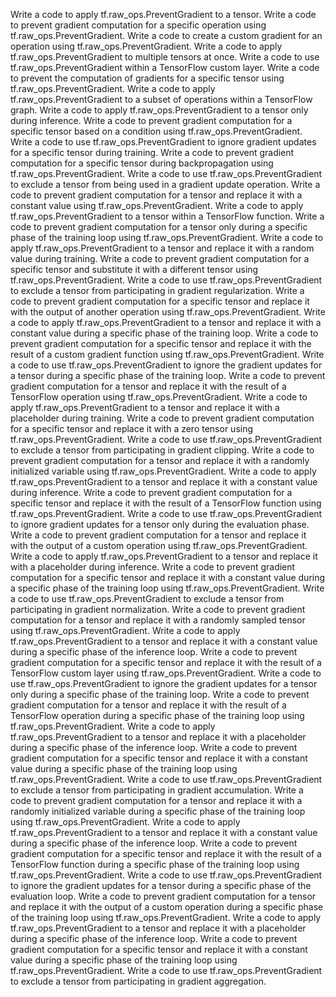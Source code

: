 Write a code to apply tf.raw_ops.PreventGradient to a tensor.
Write a code to prevent gradient computation for a specific operation using tf.raw_ops.PreventGradient.
Write a code to create a custom gradient for an operation using tf.raw_ops.PreventGradient.
Write a code to apply tf.raw_ops.PreventGradient to multiple tensors at once.
Write a code to use tf.raw_ops.PreventGradient within a TensorFlow custom layer.
Write a code to prevent the computation of gradients for a specific tensor using tf.raw_ops.PreventGradient.
Write a code to apply tf.raw_ops.PreventGradient to a subset of operations within a TensorFlow graph.
Write a code to apply tf.raw_ops.PreventGradient to a tensor only during inference.
Write a code to prevent gradient computation for a specific tensor based on a condition using tf.raw_ops.PreventGradient.
Write a code to use tf.raw_ops.PreventGradient to ignore gradient updates for a specific tensor during training.
Write a code to prevent gradient computation for a specific tensor during backpropagation using tf.raw_ops.PreventGradient.
Write a code to use tf.raw_ops.PreventGradient to exclude a tensor from being used in a gradient update operation.
Write a code to prevent gradient computation for a tensor and replace it with a constant value using tf.raw_ops.PreventGradient.
Write a code to apply tf.raw_ops.PreventGradient to a tensor within a TensorFlow function.
Write a code to prevent gradient computation for a tensor only during a specific phase of the training loop using tf.raw_ops.PreventGradient.
Write a code to apply tf.raw_ops.PreventGradient to a tensor and replace it with a random value during training.
Write a code to prevent gradient computation for a specific tensor and substitute it with a different tensor using tf.raw_ops.PreventGradient.
Write a code to use tf.raw_ops.PreventGradient to exclude a tensor from participating in gradient regularization.
Write a code to prevent gradient computation for a specific tensor and replace it with the output of another operation using tf.raw_ops.PreventGradient.
Write a code to apply tf.raw_ops.PreventGradient to a tensor and replace it with a constant value during a specific phase of the training loop.
Write a code to prevent gradient computation for a specific tensor and replace it with the result of a custom gradient function using tf.raw_ops.PreventGradient.
Write a code to use tf.raw_ops.PreventGradient to ignore the gradient updates for a tensor during a specific phase of the training loop.
Write a code to prevent gradient computation for a tensor and replace it with the result of a TensorFlow operation using tf.raw_ops.PreventGradient.
Write a code to apply tf.raw_ops.PreventGradient to a tensor and replace it with a placeholder during training.
Write a code to prevent gradient computation for a specific tensor and replace it with a zero tensor using tf.raw_ops.PreventGradient.
Write a code to use tf.raw_ops.PreventGradient to exclude a tensor from participating in gradient clipping.
Write a code to prevent gradient computation for a tensor and replace it with a randomly initialized variable using tf.raw_ops.PreventGradient.
Write a code to apply tf.raw_ops.PreventGradient to a tensor and replace it with a constant value during inference.
Write a code to prevent gradient computation for a specific tensor and replace it with the result of a TensorFlow function using tf.raw_ops.PreventGradient.
Write a code to use tf.raw_ops.PreventGradient to ignore gradient updates for a tensor only during the evaluation phase.
Write a code to prevent gradient computation for a tensor and replace it with the output of a custom operation using tf.raw_ops.PreventGradient.
Write a code to apply tf.raw_ops.PreventGradient to a tensor and replace it with a placeholder during inference.
Write a code to prevent gradient computation for a specific tensor and replace it with a constant value during a specific phase of the training loop using tf.raw_ops.PreventGradient.
Write a code to use tf.raw_ops.PreventGradient to exclude a tensor from participating in gradient normalization.
Write a code to prevent gradient computation for a tensor and replace it with a randomly sampled tensor using tf.raw_ops.PreventGradient.
Write a code to apply tf.raw_ops.PreventGradient to a tensor and replace it with a constant value during a specific phase of the inference loop.
Write a code to prevent gradient computation for a specific tensor and replace it with the result of a TensorFlow custom layer using tf.raw_ops.PreventGradient.
Write a code to use tf.raw_ops.PreventGradient to ignore the gradient updates for a tensor only during a specific phase of the training loop.
Write a code to prevent gradient computation for a tensor and replace it with the result of a TensorFlow operation during a specific phase of the training loop using tf.raw_ops.PreventGradient.
Write a code to apply tf.raw_ops.PreventGradient to a tensor and replace it with a placeholder during a specific phase of the inference loop.
Write a code to prevent gradient computation for a specific tensor and replace it with a constant value during a specific phase of the training loop using tf.raw_ops.PreventGradient.
Write a code to use tf.raw_ops.PreventGradient to exclude a tensor from participating in gradient accumulation.
Write a code to prevent gradient computation for a tensor and replace it with a randomly initialized variable during a specific phase of the training loop using tf.raw_ops.PreventGradient.
Write a code to apply tf.raw_ops.PreventGradient to a tensor and replace it with a constant value during a specific phase of the inference loop.
Write a code to prevent gradient computation for a specific tensor and replace it with the result of a TensorFlow function during a specific phase of the training loop using tf.raw_ops.PreventGradient.
Write a code to use tf.raw_ops.PreventGradient to ignore the gradient updates for a tensor during a specific phase of the evaluation loop.
Write a code to prevent gradient computation for a tensor and replace it with the output of a custom operation during a specific phase of the training loop using tf.raw_ops.PreventGradient.
Write a code to apply tf.raw_ops.PreventGradient to a tensor and replace it with a placeholder during a specific phase of the inference loop.
Write a code to prevent gradient computation for a specific tensor and replace it with a constant value during a specific phase of the training loop using tf.raw_ops.PreventGradient.
Write a code to use tf.raw_ops.PreventGradient to exclude a tensor from participating in gradient aggregation.
